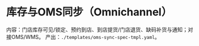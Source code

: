 # 库存与OMS同步（Omnichannel）

内容：门店库存可见/锁定、预约到店、到店提货/门店退货、缺码补货与通知；对接OMS/WMS。
产出：`./templates/oms-sync-spec-tmpl.yaml`。
